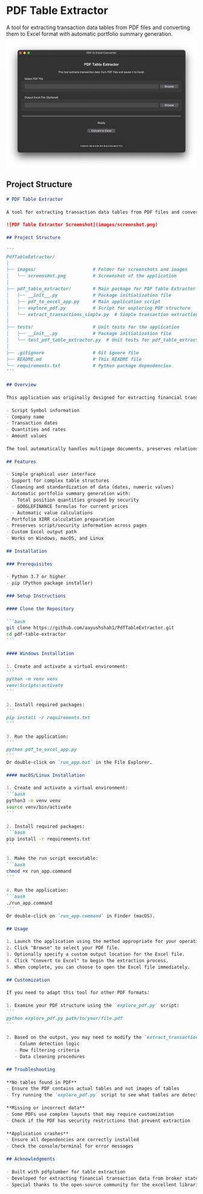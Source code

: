# PDF Table Extractor

A tool for extracting transaction data tables from PDF files and converting them to Excel format with automatic portfolio summary generation.

![PDF Table Extractor Screenshot](images/screenshot.png)

## Project Structure

````markdown
# PDF Table Extractor

A tool for extracting transaction data tables from PDF files and converting them to Excel format with automatic portfolio summary generation.

![PDF Table Extractor Screenshot](images/screenshot.png)

## Project Structure

```
PdfTableExtractor/
│
├── images/                     # Folder for screenshots and images
│   └── screenshot.png          # Screenshot of the application
│
├── pdf_table_extractor/        # Main package for PDF Table Extractor
│   ├── __init__.py             # Package initialization file
│   ├── pdf_to_excel_app.py     # Main application script
│   ├── explore_pdf.py          # Script for exploring PDF structure
│   └── extract_transactions_simple.py  # Simple transaction extraction logic
│
├── tests/                      # Unit tests for the application
│   ├── __init__.py             # Package initialization file
│   └── test_pdf_table_extractor.py  # Unit tests for pdf_table_extractor
│
├── .gitignore                  # Git ignore file
├── README.md                   # This README file
└── requirements.txt            # Python package dependencies
```

## Overview

This application was originally designed for extracting financial transaction data from Inventure Broking PDFs, but it can be configured for other similar PDF formats. It extracts tabular data with a focus on transaction details including:

- Script Symbol information
- Company name
- Transaction dates
- Quantities and rates
- Amount values

The tool automatically handles multipage documents, preserves relationships between script symbols and their transactions across pages, and creates clean Excel output ready for analysis.

## Features

- Simple graphical user interface
- Support for complex table structures
- Cleaning and standardization of data (dates, numeric values)
- Automatic portfolio summary generation with:
  - Total position quantities grouped by security
  - GOOGLEFINANCE formulas for current prices
  - Automatic value calculations
- Portfolio XIRR calculation preparation
- Preserves script/security information across pages
- Custom Excel output path
- Works on Windows, macOS, and Linux

## Installation

### Prerequisites

- Python 3.7 or higher
- pip (Python package installer)

### Setup Instructions

#### Clone the Repository

```bash
git clone https://github.com/aayushshah1/PdfTableExtractor.git
cd pdf-table-extractor
```

#### Windows Installation

1. Create and activate a virtual environment:
```
python -m venv venv
venv\Scripts\activate
```

2. Install required packages:
```
pip install -r requirements.txt
```

3. Run the application:
```
python pdf_to_excel_app.py
```
Or double-click on `run_app.bat` in the File Explorer.

#### macOS/Linux Installation

1. Create and activate a virtual environment:
```bash
python3 -m venv venv
source venv/bin/activate
```

2. Install required packages:
```bash
pip install -r requirements.txt
```

3. Make the run script executable:
```bash
chmod +x run_app.command
```

4. Run the application:
```bash
./run_app.command
```
Or double-click on `run_app.command` in Finder (macOS).

## Usage

1. Launch the application using the method appropriate for your operating system.
2. Click "Browse" to select your PDF file.
3. Optionally specify a custom output location for the Excel file.
4. Click "Convert to Excel" to begin the extraction process.
5. When complete, you can choose to open the Excel file immediately.

## Customization

If you need to adapt this tool for other PDF formats:

1. Examine your PDF structure using the `explore_pdf.py` script:
```
python explore_pdf.py path/to/your/file.pdf
```

2. Based on the output, you may need to modify the `extract_transactions_simple.py` script to adjust:
   - Column detection logic
   - Row filtering criteria
   - Data cleaning procedures

## Troubleshooting

**No tables found in PDF**
- Ensure the PDF contains actual tables and not images of tables
- Try running the `explore_pdf.py` script to see what tables are detected

**Missing or incorrect data**
- Some PDFs use complex layouts that may require customization
- Check if the PDF has security restrictions that prevent extraction

**Application crashes**
- Ensure all dependencies are correctly installed
- Check the console/terminal for error messages

## Acknowledgments

- Built with pdfplumber for table extraction
- Developed for extracting financial transaction data from broker statements
- Special thanks to the open-source community for the excellent libraries that made this tool possible
````
